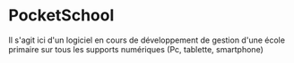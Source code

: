 # PocketSchool
Il s'agit ici d'un logiciel en cours de développement de gestion d'une école primaire sur tous les supports numériques (Pc, tablette, smartphone)
